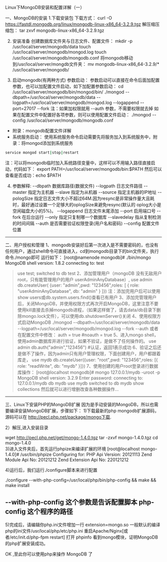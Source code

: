 
Linux下MongoDB安装和配置详解（一）

一、MongoDB的安装
1.下载安装包
下载方式：
curl -O https://fastdl.mongodb.org/linux/mongodb-linux-x86_64-3.2.9.tgz
解压缩压缩包：
tar zxvf mongodb-linux-x86_64-3.2.9.tgz
 
2. 安装准备
创建数据库文件夹与日志文件、配置文件：
mkdir -p  /usr/local/server/mongodb/data
touch /usr/local/server/mongodb/mongod.log
touch /usr/local/server/mongodb/mongodb.conf
将mongodb移动到/usr/local/server/mongdb文件夹：
mv mongodb-linux-x86_64-3.2.9/* /usr/local/server/mongodb/
 
3. 启动mongodb(有两种方式)
参数启动：
参数启动可以直接在命令后面加配置参数，也可以加配置文件启动，如下加配置参数启动：
cd /usr/local/server/mongodb/bin/mongod/bin/
./mongod --dbpath=/usr/local/server/mongodb/data --logpath=/usr/local/server/mongodb/mongod.log --logappend  --port=27017 --fork
注：如果加权限就用 --auth 参数，不需要权限就去掉
如果在配置文件中配置好各项参数，则可以使用配置文件启动：
 ./mongod --config /usr/local/server/mongodb/mongodb.conf

- 附录：mongodb配置文件详解
- 系统服务启动：
使用系统服务命令启动需要先将服务加入到系统服务中，附录：将mongod添加到系统服务
```bash
service mongod start|stop|restart
```
注：可以将mongodb临时加入系统路径变量中，这样可以不用输入路径直接启动，代码如下：
export PATH=/usr/local/server/mongodb/bin:$PATH
然后可以查看是否成功：echo $PATH

4. 参数解释: --dbpath 数据库路径(数据文件)
--logpath 日志文件路径
--master 指定为主机器
--slave 指定为从机器
--source 指定主机器的IP地址
--pologSize 指定日志文件大小不超过64M.因为resync是非常操作量大且耗时，最好通过设置一个足够大的oplogSize来避免resync(默认的 oplog大小是空闲磁盘大小的5%)。
--logappend 日志文件末尾添加
--port 启用端口号
--fork 在后台运行
--only 指定只复制哪一个数据库
--slavedelay 指从复制检测的时间间隔
--auth 是否需要验证权限登录(用户名和密码)
--config 配置文件位置

--------------------------------------------------------------------------------------------------------------------------------------------------------------------------
二、用户授权和管理
1、mongodb安装好后第一次进入是不需要密码的，也没有任何用户，通过shell命令可直接进入，cd到mongodb目录下的bin文件夹，执行命令./mongo即可
运行如下：
[root@namenode mongodb]# ./bin/mongo
MongoDB shell version: 1.8.2
connecting to: test
> use test;
switched to db test
2、添加管理用户（mongoDB 没有无敌用户root，只有能管理用户的用户 userAdminAnyDatabase）,
>use admin
>db.createUser( {user: "admin",pwd: "123456",roles: [ { role: "userAdminAnyDatabase", db: "admin" } ]})
注：添加完用户后可以使用show users或db.system.users.find()查看已有用户
3、添加完管理用户后，关闭MongoDB，并使用权限方式再次开启MongoDB，这里注意不要使用kill直接去杀掉mongodb进程，（如果这样做了，请去data/db目录下删除mongo.lock文件），可以使用db.shutdownServer()关闭
4、使用权限方式启动MongoDB
./mongod --dbpath=/usr/local/server/mongodb/data --logpath=/usr/local/server/mongodb/mongod.log --fork --auth
或者在配置文件中修改：
 auth = true
#noauth = true
5、进入mongo shell，使用admin数据库并进行验证，如果不验证，是做不了任何操作的。 
> use admin
> db.auth("admin","123456")   #认证，返回1表示成功
6、验证之后还是做不了操作，因为admin只有用户管理权限，下面创建用户，用户都跟着库走，
> use mydb
> db.createUser({user: "root",pwd: "123456",roles: [{ role: "readWrite", db: "mydb" }]})
7、使用创建的用户root登录进行数据库操作：
[root@localhost mongodb]# mongo 127.0.0.1/mydb -uroot -p
MongoDB shell version: 3.2.9
Enter password:
connecting to: 127.0.0.1/mydb
> db
mydb
> use mydb
switched to db mydb
> show collections
然后就可以进行增删改查各种数据操作...
----------------------------------------------------------------------------------------------------------------------------------------------------------------------------
三、Linux下安装PHP的MongoDB扩展
因为是手动安装的MongoDB，所以也需要编译安装MongoDB扩展，步骤如下：
1)下载最新的php mongodb扩展源码，源码可以在 
http://pecl.php.net/package/mongo下载.

2）解压,进入安装目录

wget http://pecl.php.net/get/mongo-1.4.0.tgz 
tar -zxvf mongo-1.4.0.tgz
cd mongo-1.4.0   
3)进入文件夹后，首先运行phpize来编译扩展的环境
[root@localhost mongo-1.4.0]# /usr/bin/phpize
Configuring for: 
PHP Api Version: 20121113 
Zend Module Api No: 20121212 
Zend Extension Api No: 220121212

4)运行后，我们运行./configure脚本来进行配置

./configure --with-php-config=/usr/local/php/bin/php-config && make && make install
## --with-php-config 这个参数是告诉配置脚本 php-config 这个程序的路径
5)完成后，请编辑你php.ini文件增加一行 
extension=mongo.so 
一般默认的编译php的ini文件/usr/local/php/etc/php.ini 
重启Apache/Nginx[或者/etc/init.d/php-fpm restart] 打开 phpinfo 
看到mongo模块，证明MongoDB的php扩展安装成功。

OK ,至此你可以使用php来操作 MongoDB 了

